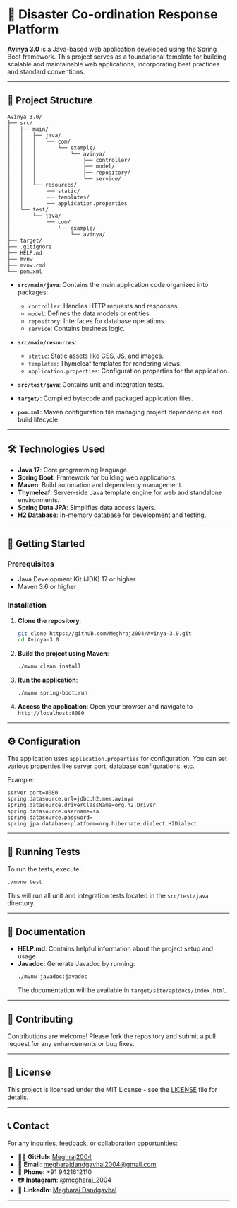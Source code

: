 # 🚀 Disaster Co-ordination Response Platform

**Avinya 3.0** is a Java-based web application developed using the Spring Boot framework. This project serves as a foundational template for building scalable and maintainable web applications, incorporating best practices and standard conventions.

---

## 📁 Project Structure

```
Avinya-3.0/
├── src/
│   ├── main/
│   │   ├── java/
│   │   │   └── com/
│   │   │       └── example/
│   │   │           └── avinya/
│   │   │               ├── controller/
│   │   │               ├── model/
│   │   │               ├── repository/
│   │   │               └── service/
│   │   └── resources/
│   │       ├── static/
│   │       ├── templates/
│   │       └── application.properties
│   └── test/
│       └── java/
│           └── com/
│               └── example/
│                   └── avinya/
├── target/
├── .gitignore
├── HELP.md
├── mvnw
├── mvnw.cmd
└── pom.xml
```

- **`src/main/java`**: Contains the main application code organized into packages:
  - `controller`: Handles HTTP requests and responses.
  - `model`: Defines the data models or entities.
  - `repository`: Interfaces for database operations.
  - `service`: Contains business logic.

- **`src/main/resources`**:
  - `static`: Static assets like CSS, JS, and images.
  - `templates`: Thymeleaf templates for rendering views.
  - `application.properties`: Configuration properties for the application.

- **`src/test/java`**: Contains unit and integration tests.

- **`target/`**: Compiled bytecode and packaged application files.

- **`pom.xml`**: Maven configuration file managing project dependencies and build lifecycle.

---

## 🛠️ Technologies Used

- **Java 17**: Core programming language.
- **Spring Boot**: Framework for building web applications.
- **Maven**: Build automation and dependency management.
- **Thymeleaf**: Server-side Java template engine for web and standalone environments.
- **Spring Data JPA**: Simplifies data access layers.
- **H2 Database**: In-memory database for development and testing.

---

## 🚀 Getting Started

### Prerequisites

- Java Development Kit (JDK) 17 or higher
- Maven 3.6 or higher

### Installation

1. **Clone the repository**:
   ```bash
   git clone https://github.com/Meghraj2004/Avinya-3.0.git
   cd Avinya-3.0
   ```

2. **Build the project using Maven**:
   ```bash
   ./mvnw clean install
   ```

3. **Run the application**:
   ```bash
   ./mvnw spring-boot:run
   ```

4. **Access the application**:
   Open your browser and navigate to `http://localhost:8080`

---

## ⚙️ Configuration

The application uses `application.properties` for configuration. You can set various properties like server port, database configurations, etc.

Example:
```properties
server.port=8080
spring.datasource.url=jdbc:h2:mem:avinya
spring.datasource.driverClassName=org.h2.Driver
spring.datasource.username=sa
spring.datasource.password=
spring.jpa.database-platform=org.hibernate.dialect.H2Dialect
```

---

## 🧪 Running Tests

To run the tests, execute:

```bash
./mvnw test
```

This will run all unit and integration tests located in the `src/test/java` directory.

---

## 📄 Documentation

- **HELP.md**: Contains helpful information about the project setup and usage.
- **Javadoc**: Generate Javadoc by running:
  ```bash
  ./mvnw javadoc:javadoc
  ```
  The documentation will be available in `target/site/apidocs/index.html`.

---

## 🤝 Contributing

Contributions are welcome! Please fork the repository and submit a pull request for any enhancements or bug fixes.

---

## 📄 License

This project is licensed under the MIT License - see the [LICENSE](LICENSE) file for details.

---

## 📞 Contact

For any inquiries, feedback, or collaboration opportunities:

- 👨‍💻 **GitHub**: [Meghraj2004](https://github.com/Meghraj2004)
- 📧 **Email**: megharajdandgavhal2004@gmail.com
- 📱 **Phone**: +91 9421612110
- 📷 **Instagram**: [@megharaj_2004](https://www.instagram.com/megharaj_2004)
- 💼 **LinkedIn**: [Megharaj Dandgavhal](https://www.linkedin.com/in/megharajdandgavhal)

---
